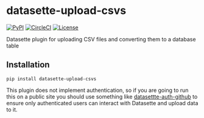 # datasette-upload-csvs

[![PyPI](https://img.shields.io/pypi/v/datasette-upload-csvs.svg)](https://pypi.org/project/datasette-upload-csvs/)
[![CircleCI](https://circleci.com/gh/simonw/datasette-upload-csvs.svg?style=svg)](https://circleci.com/gh/simonw/datasette-upload-csvs)
[![License](https://img.shields.io/badge/license-Apache%202.0-blue.svg)](https://github.com/simonw/datasette-upload-csvs/blob/master/LICENSE)

Datasette plugin for uploading CSV files and converting them to a database table

## Installation

    pip install datasette-upload-csvs

This plugin does not implement authentication, so if you are going to run this on a public site you should use something like [datasettte-auth-github](https://github.com/simonw/datasette-auth-github) to ensure only authenticated users can interact with Datasette and upload data to it.
